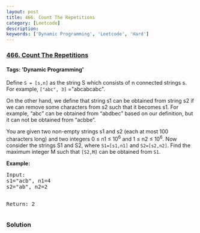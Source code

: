 ```yaml
---
layout: post
title: 466. Count The Repetitions
category: [Leetcode]
description: 
keywords: ['Dynamic Programming', 'Leetcode', 'Hard']
---
```

### [466. Count The Repetitions](https://leetcode.com/problems/count-the-repetitions)

#### Tags: 'Dynamic Programming'

<div class="content__u3I1 question-content__JfgR"><div><p>Define <code>S = [s,n]</code> as the string S which consists of n connected strings s. For example, <code>["abc", 3]</code> ="abcabcabc". </p>
<p>On the other hand, we define that string s1 can be obtained from string s2 if we can remove some characters from s2 such that it becomes s1. For example, “abc”  can be obtained from “abdbec” based on our definition, but it can not be obtained from “acbbe”.</p>
<p>You are given two non-empty strings s1 and s2 (each at most 100 characters long) and two integers 0 ≤ n1 ≤ 10<sup>6</sup> and 1 ≤ n2 ≤ 10<sup>6</sup>. Now consider the strings S1 and S2, where <code>S1=[s1,n1]</code> and <code>S2=[s2,n2]</code>. Find the maximum integer M such that <code>[S2,M]</code> can be obtained from <code>S1</code>.</p>
<p><b>Example:</b>
</p><pre>Input:
s1="acb", n1=4
s2="ab", n2=2

Return:
2
</pre>
<p></p></div></div>

### Solution
